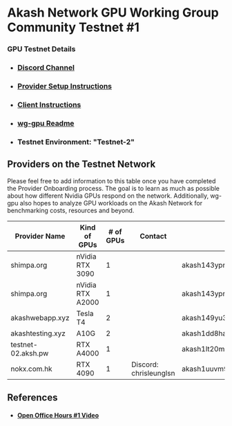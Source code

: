 
# Akash Network GPU Working Group Community Testnet #1

### GPU Testnet Details

- ### [Discord Channel](https://discord.com/channels/747885925232672829/1067981460461588480/1097906656060383293)
- ### [Provider Setup Instructions](https://docs.akash.network/other-resources/experimental/testnet/provider-build-with-gpu)
- ### [Client Instructions](https://docs.akash.network/other-resources/experimental/testnet/gpu-testnet-client-instructions)
- ### [wg-gpu Readme](https://github.com/akash-network/community/blob/main/wg-gpu/README)
- ### Testnet Environment: "Testnet-2"


## Providers on the Testnet Network

Please feel free to add information to this table once you have completed the Provider Onboarding process. The goal is to learn as much as possible about how different Nvidia GPUs respond on the network. Additionally, wg-gpu also hopes to analyze GPU workloads on the Akash Network for benchmarking costs, resources and beyond.

| Provider Name | Kind of GPUs | # of GPUs | Contact | Provider Address
| --- | --- | --- | --- | --- |
| shimpa.org | nVidia RTX 3090 | 1 |  | akash143ypn84kuf379tv9wvcxsmamhj83d5pg2rfc8v
| shimpa.org | nVidia RTX A2000 | 1 |  | akash143ypn84kuf379tv9wvcxsmamhj83d5pg2rfc8v
| akashwebapp.xyz | Tesla T4 | 2 |  |  akash149yu3jzsg6nhkx2p3sjtuns78gqtt7ujlruy3s
| akashtesting.xyz | A10G | 2 |  |  akash1dd8haxtdxjfykmf8zlflrwyp3frwc5c95z5ff8
| testnet-02.aksh.pw | RTX A4000 | 1 |  |  akash1lt20m3w722lv7lxjgj9046zaq9krged6hd5dy2
| nokx.com.hk | RTX 4090 | 1 | Discord: chrisleunglsn | akash1uuvm9mn3ndp43jrpuphd83xj7va4pcp4csdn2z



## References

- #### [Open Office Hours #1 Video](https://drive.google.com/file/d/1FUsqEd1GVU-23T54LvVRtTZSQ3NP-BvZ/view?usp=share_link)
